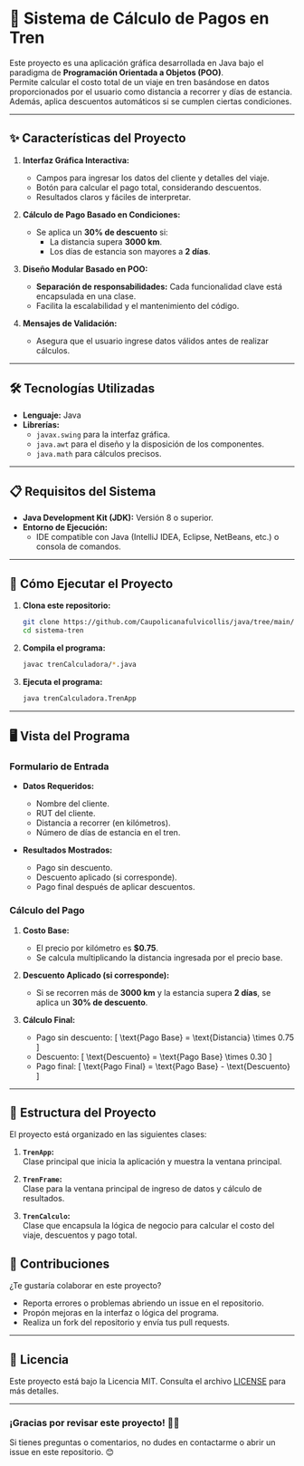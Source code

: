 # 🚆 **Sistema de Cálculo de Pagos en Tren**

Este proyecto es una aplicación gráfica desarrollada en Java bajo el paradigma de **Programación Orientada a Objetos (POO)**.  
Permite calcular el costo total de un viaje en tren basándose en datos proporcionados por el usuario como distancia a recorrer y días de estancia. Además, aplica descuentos automáticos si se cumplen ciertas condiciones.

---

## ✨ **Características del Proyecto**

1. **Interfaz Gráfica Interactiva:**  
   - Campos para ingresar los datos del cliente y detalles del viaje.
   - Botón para calcular el pago total, considerando descuentos.
   - Resultados claros y fáciles de interpretar.

2. **Cálculo de Pago Basado en Condiciones:**  
   - Se aplica un **30% de descuento** si:
     - La distancia supera **3000 km**.
     - Los días de estancia son mayores a **2 días**.

3. **Diseño Modular Basado en POO:**  
   - **Separación de responsabilidades:** Cada funcionalidad clave está encapsulada en una clase.
   - Facilita la escalabilidad y el mantenimiento del código.

4. **Mensajes de Validación:**  
   - Asegura que el usuario ingrese datos válidos antes de realizar cálculos.

---

## 🛠️ **Tecnologías Utilizadas**

- **Lenguaje:** Java  
- **Librerías:**
  - `javax.swing` para la interfaz gráfica.
  - `java.awt` para el diseño y la disposición de los componentes.
  - `java.math` para cálculos precisos.

---

## 📋 **Requisitos del Sistema**

- **Java Development Kit (JDK):** Versión 8 o superior.  
- **Entorno de Ejecución:**  
  - IDE compatible con Java (IntelliJ IDEA, Eclipse, NetBeans, etc.) o consola de comandos.

---

## 🚀 **Cómo Ejecutar el Proyecto**

1. **Clona este repositorio:**
   ```bash
   git clone https://github.com/Caupolicanafulvicollis/java/tree/main/calculadoraFinanciera.git
   cd sistema-tren
   ```

2. **Compila el programa:**
   ```bash
   javac trenCalculadora/*.java
   ```

3. **Ejecuta el programa:**
   ```bash
   java trenCalculadora.TrenApp
   ```

---

## 🖥️ **Vista del Programa**

### **Formulario de Entrada**
- **Datos Requeridos:**
  - Nombre del cliente.
  - RUT del cliente.
  - Distancia a recorrer (en kilómetros).
  - Número de días de estancia en el tren.

- **Resultados Mostrados:**
  - Pago sin descuento.
  - Descuento aplicado (si corresponde).
  - Pago final después de aplicar descuentos.

### **Cálculo del Pago**

1. **Costo Base:**
   - El precio por kilómetro es **$0.75**.
   - Se calcula multiplicando la distancia ingresada por el precio base.

2. **Descuento Aplicado (si corresponde):**
   - Si se recorren más de **3000 km** y la estancia supera **2 días**, se aplica un **30% de descuento**.

3. **Cálculo Final:**
   - Pago sin descuento:
     \[
     \text{Pago Base} = \text{Distancia} \times 0.75
     \]
   - Descuento:
     \[
     \text{Descuento} = \text{Pago Base} \times 0.30
     \]
   - Pago final:
     \[
     \text{Pago Final} = \text{Pago Base} - \text{Descuento}
     \]

---

## 📖 **Estructura del Proyecto**

El proyecto está organizado en las siguientes clases:

1. **`TrenApp`:**  
   Clase principal que inicia la aplicación y muestra la ventana principal.  

2. **`TrenFrame`:**  
   Clase para la ventana principal de ingreso de datos y cálculo de resultados.  

3. **`TrenCalculo`:**  
   Clase que encapsula la lógica de negocio para calcular el costo del viaje, descuentos y pago total.  

## 👥 **Contribuciones**

¿Te gustaría colaborar en este proyecto?  
- Reporta errores o problemas abriendo un issue en el repositorio.  
- Propón mejoras en la interfaz o lógica del programa.  
- Realiza un fork del repositorio y envía tus pull requests.

---

## 📝 **Licencia**

Este proyecto está bajo la Licencia MIT. Consulta el archivo [LICENSE](LICENSE) para más detalles.

---

### **¡Gracias por revisar este proyecto! 🚂✨**

Si tienes preguntas o comentarios, no dudes en contactarme o abrir un issue en este repositorio. 😊